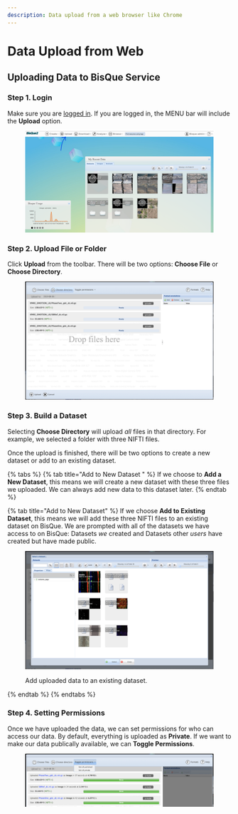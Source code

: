 ```yaml
---
description: Data upload from a web browser like Chrome
---
```


# Data Upload from Web

## Uploading Data to BisQue Service

### Step 1. Login

Make sure you are [logged in](../login-signup.md). If you are logged in, the MENU bar will include the **Upload** option.

<figure><img src="../../.gitbook/assets/image (8).png" alt=""><figcaption></figcaption></figure>

### Step 2. Upload File or Folder

Click **Upload** from the toolbar. There will be two options: **Choose File** or **Choose Directory**.

<figure><img src="../../.gitbook/assets/folderupload.png" alt=""><figcaption></figcaption></figure>

### Step 3. Build a Dataset

Selecting **Choose Directory** will upload _all_ files in that directory. For example, we selected a folder with three NIFTI files.

Once the upload is finished, there will be two options to create a new dataset or add to an existing dataset.

{% tabs %}
{% tab title="Add to New Dataset " %}
If we choose to **Add a New Dataset**, this means we will create a new dataset with these three files we uploaded. We can always add new data to this dataset later.
{% endtab %}

{% tab title="Add to New Dataset" %}
If we choose **Add to Existing Dataset**, this means we will add these three NIFTI files to an existing dataset on BisQue. We are prompted with all of the datasets we have access to on BisQue: Datasets _we_ created and Datasets other _users_ have created but have made public.

<figure><img src="../../.gitbook/assets/existingdataset.png" alt=""><figcaption><p>Add uploaded data to an existing dataset.</p></figcaption></figure>
{% endtab %}
{% endtabs %}

### Step 4. Setting Permissions

Once we have uploaded the data, we can set permissions for who can access our data. By default, everything is uploaded as **Private**. If we want to make our data publically available, we can **Toggle Permissions**.

<figure><img src="../../.gitbook/assets/permissions.png" alt=""><figcaption></figcaption></figure>
